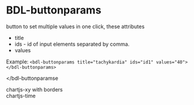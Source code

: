 # BDL-buttonparams

button to set multiple values in one click, these attributes
* title
* ids - id of input elements separated by comma.
* values 

Example:
`<bdl-buttonparams title="tachykardia" ids="id1" values="40"></bdl-buttonparams>`


<bdl-buttonparams title="tachykardia" ids="id1" values="120"></bdl-buttonparams>
<bdl-buttonparams title="normal" ids="id1" values="60"></bdl-buttonparams>
<bdl-buttonparams title="bradykardia" ids="id1" values="40"></bdl-buttonparamse


<bdl-fmi id="id4" src="BurkhoffFMI.js" 
         fminame="Cardiovascular_Model_Burkhoff_HemodynamicsBurkhoff_0shallow"
         tolerance="0.000001" starttime="0" guid="{b5629132-3ba6-4153-87c2-f3ff108e1920}"
         valuereferences="33554435,637534265,637534241,637534290,16777312"
         valuelabels="Left Ventricle Volume,Pressure in Left Ventricle,Pressure in Aorta, Pressure in Left Atria, Heart Rate"
         inputs="id1,16777312,1,60"></bdl-fmi>

<div class="w3-row">
<div class="w3-half">
chartjs-xy with borders 
<bdl-chartjs-xy id="id10" width="400" 
  height="400" 
  fromid="id4" 
  labels="Pressure in Left Ventricle, Left Ventricle Volume,Horní limit,Dolní limit" 
  initialdata=";;0,0.00015;0,28000;0,0.00015;0,1400" 
  refindex="0" 
  refvalues="2"></bdl-chartjs-xy>
  </div>
  <div class="w3-half"> 
  chartjs-time
<bdl-chartjs-time   
  id="id10"  
  width="700"  
  height="400"  
  fromid="id4"  
  labels="Pressure in Aorta,Pressure in Left Ventricle,Pressure in Left Atria" 
  initialdata=""  
  refindex="1"  
  refvalues="3" 
  ylabel="tlak (mmHg)"
  xlabel="čas (s)"
  convertors="0.00750062,1;0.00750062,1;0.00750062,1"></bdl-chartjs-time> 

</div>
</div>
